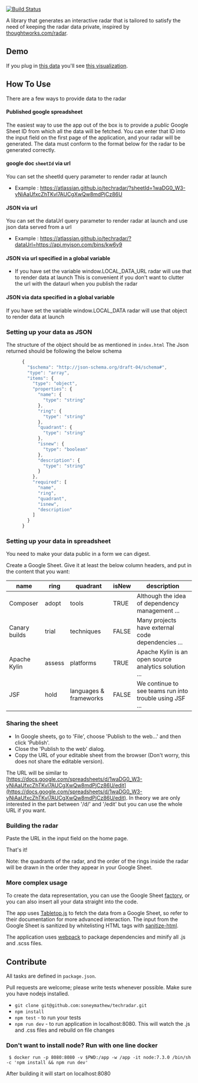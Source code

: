 [![Build Status](https://travis-ci.org/soneymathew/techradar.svg?branch=master)](https://travis-ci.org/soneymathew/techradar)

A library that generates an interactive radar that is tailored to satisfy the need of keeping the radar data private, inspired by [thoughtworks.com/radar](http://thoughtworks.com/radar).

## Demo

If you plug in [this data](https://docs.google.com/spreadsheets/d/1YXkrgV7Y6zShiPeyw4Y5_19QOfu5I6CyH5sGnbkEyiI/) you'll see [this visualization](https://atlassian.github.io/techradar/?sheetId=1YXkrgV7Y6zShiPeyw4Y5_19QOfu5I6CyH5sGnbkEyiI). 

## How To Use

There are a few ways to provide data to the radar

#### Published google spreadsheet
The easiest way to use the app out of the box is to provide a *public* Google Sheet ID from which all the data will be fetched. You can enter that ID into the input field on the first page of the application, and your radar will be generated. The data must conform to the format below for the radar to be generated correctly.

#### google doc `sheetId` via url
You can set the sheetId query parameter to render radar at launch
* Example : https://atlassian.github.io/techradar/?sheetId=1waDG0_W3-yNiAaUfxcZhTKvl7AUCgXwQw8mdPjCz86U

#### JSON via url
You can set the dataUrl query parameter to render radar at launch and use json data served from a url
* Example : https://atlassian.github.io/techradar/?dataUrl=https://api.myjson.com/bins/kw6y9

#### JSON via url specified in a global variable
* If you have set the variable window.LOCAL_DATA_URL radar will use that to render data at launch
This is convenient if you don't want to clutter the url with the dataurl when you publish the radar

#### JSON via data specified in a global variable
If you have set the variable window.LOCAL_DATA radar will use that object to render data at launch

### Setting up your data as JSON
The structure of the object should be as mentioned in `index.html`
The Json returned should be following the below schema
```javascript
      {
        "$schema": "http://json-schema.org/draft-04/schema#",
        "type": "array",
        "items": {
          "type": "object",
          "properties": {
            "name": {
              "type": "string"
            },
            "ring": {
              "type": "string"
            },
            "quadrant": {
              "type": "string"
            },
            "isnew": {
              "type": "boolean"
            },
            "description": {
              "type": "string"
            }
          },
          "required": [
            "name",
            "ring",
            "quadrant",
            "isnew",
            "description"
          ]
        }
      } 
```

### Setting up your data in spreadsheet

You need to make your data public in a form we can digest.

Create a Google Sheet. Give it at least the below column headers, and put in the content that you want:

| name          | ring   | quadrant               | isNew | description                                             |
|---------------|--------|------------------------|-------|---------------------------------------------------------|
| Composer      | adopt  | tools                  | TRUE  | Although the idea of dependency management ...          |
| Canary builds | trial  | techniques             | FALSE | Many projects have external code dependencies ...       |
| Apache Kylin  | assess | platforms              | TRUE  | Apache Kylin is an open source analytics solution ...   |
| JSF           | hold   | languages & frameworks | FALSE | We continue to see teams run into trouble using JSF ... |

### Sharing the sheet

* In Google sheets, go to 'File', choose 'Publish to the web...' and then click 'Publish'.
* Close the 'Publish to the web' dialog.
* Copy the URL of your editable sheet from the browser (Don't worry, this does not share the editable version). 

The URL will be similar to [https://docs.google.com/spreadsheets/d/1waDG0_W3-yNiAaUfxcZhTKvl7AUCgXwQw8mdPjCz86U/edit](https://docs.google.com/spreadsheets/d/1waDG0_W3-yNiAaUfxcZhTKvl7AUCgXwQw8mdPjCz86U/edit). In theory we are only interested in the part between '/d/' and '/edit' but you can use the whole URL if you want.

### Building the radar

Paste the URL in the input field on the home page.

That's it!

Note: the quadrants of the radar, and the order of the rings inside the radar will be drawn in the order they appear in your Google Sheet.

### More complex usage

To create the data representation, you can use the Google Sheet [factory](/src/util/factory.js), or you can also insert all your data straight into the code.

The app uses [Tabletop.js](https://github.com/jsoma/tabletop) to fetch the data from a Google Sheet, so refer to their documentation for more advanced interaction.  The input from the Google Sheet is sanitized by whitelisting HTML tags with [sanitize-html](https://github.com/punkave/sanitize-html).

The application uses [webpack](https://webpack.github.io/) to package dependencies and minify all .js and .scss files.

## Contribute

All tasks are defined in `package.json`.

Pull requests are welcome; please write tests whenever possible. 
Make sure you have nodejs installed.

- `git clone git@github.com:soneymathew/techradar.git`
- `npm install`
- `npm test` - to run your tests
- `npm run dev` - to run application in localhost:8080. This will watch the .js and .css files and rebuild on file changes

### Don't want to install node? Run with one line docker

     $ docker run -p 8080:8080 -v $PWD:/app -w /app -it node:7.3.0 /bin/sh -c 'npm install && npm run dev'

After building it will start on localhost:8080

